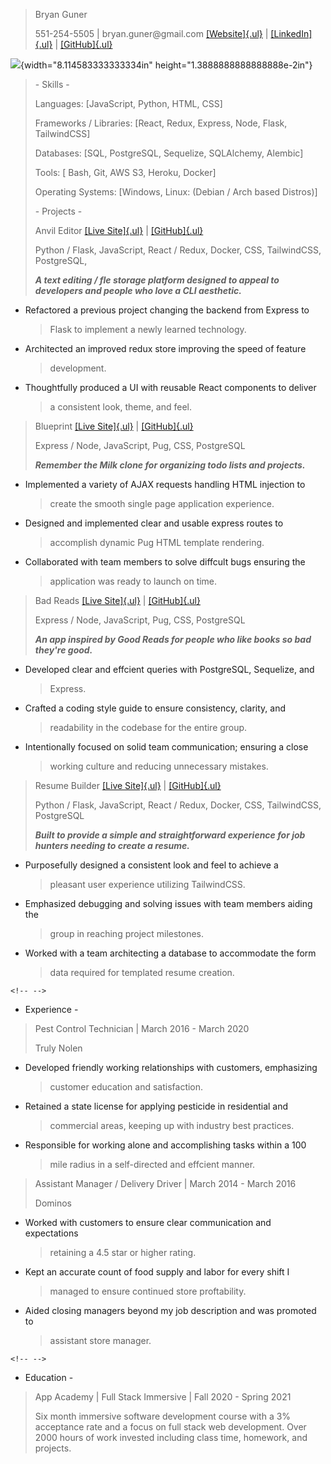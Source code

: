 > Bryan Guner
>
> 551-254-5505 \| bryan.guner\@gmail.com
> [[Website]{.ul}](https://bgoonz-blog.netlify.app/) \|
> [[LinkedIn]{.ul}](https://www.linkedin.com/in/bryan-guner-046199128/)
> \| [[GitHub]{.ul}](https://github.com/bgoonz)

![](media/image1.png){width="8.114583333333334in"
height="1.3888888888888888e-2in"}

> \- Skills -
>
> Languages: \[JavaScript, Python, HTML, CSS\]
>
> Frameworks / Libraries: \[React, Redux, Express, Node, Flask,
> TailwindCSS\]
>
> Databases: \[SQL, PostgreSQL, Sequelize, SQLAlchemy, Alembic\]
>
> Tools: \[ Bash, Git, AWS S3, Heroku, Docker\]
>
> Operating Systems: \[Windows, Linux: (Debian / Arch based Distros)\]
>
> \- Projects -
>
> Anvil Editor [[Live Site]{.ul}](https://anvil-app.herokuapp.com/) \|
> [[GitHub]{.ul}](https://github.com/WJVincent/Anvil_2.0)
>
> Python / Flask, JavaScript, React / Redux, Docker, CSS, TailwindCSS,
> PostgreSQL,
>
> ***A text editing / fle storage platform designed to appeal to
> developers and people who love a CLI aesthetic.***

-   Refactored a previous project changing the backend from Express to
    > Flask to implement a newly learned technology.

-   Architected an improved redux store improving the speed of feature
    > development.

-   Thoughtfully produced a UI with reusable React components to deliver
    > a consistent look, theme, and feel.

> Blueprint [[Live Site]{.ul}](http://blueprint-planner.herokuapp.com/)
> \| [[GitHub]{.ul}](https://github.com/jon-wehner/blueprint)
>
> Express / Node, JavaScript, Pug, CSS, PostgreSQL
>
> ***Remember the Milk clone for organizing todo lists and projects.***

-   Implemented a variety of AJAX requests handling HTML injection to
    > create the smooth single page application experience.

-   Designed and implemented clear and usable express routes to
    > accomplish dynamic Pug HTML template rendering.

-   Collaborated with team members to solve diffcult bugs ensuring the
    > application was ready to launch on time.

> Bad Reads [[Live Site]{.ul}](https://bad-reads-app.herokuapp.com/) \|
> [[GitHub]{.ul}](https://github.com/andrewscohen/2020.11.badReads)
>
> Express / Node, JavaScript, Pug, CSS, PostgreSQL
>
> ***An app inspired by Good Reads for people who like books so bad
> they're good.***

-   Developed clear and effcient queries with PostgreSQL, Sequelize, and
    > Express.

-   Crafted a coding style guide to ensure consistency, clarity, and
    > readability in the codebase for the entire group.

-   Intentionally focused on solid team communication; ensuring a close
    > working culture and reducing unnecessary mistakes.

> Resume Builder [[Live
> Site]{.ul}](https://create-resumes.herokuapp.com/login) \|
> [[GitHub]{.ul}](https://github.com/Potaten2015/AA-Resume-Builder-Project)
>
> Python / Flask, JavaScript, React / Redux, Docker, CSS, TailwindCSS,
> PostgreSQL
>
> ***Built to provide a simple and straightforward experience for job
> hunters needing to create a resume.***

-   Purposefully designed a consistent look and feel to achieve a
    > pleasant user experience utilizing TailwindCSS.

-   Emphasized debugging and solving issues with team members aiding the
    > group in reaching project milestones.

-   Worked with a team architecting a database to accommodate the form
    > data required for templated resume creation.

```{=html}
<!-- -->
```
-   Experience -

> Pest Control Technician \| March 2016 - March 2020
>
> Truly Nolen

-   Developed friendly working relationships with customers, emphasizing
    > customer education and satisfaction.

-   Retained a state license for applying pesticide in residential and
    > commercial areas, keeping up with industry best practices.

-   Responsible for working alone and accomplishing tasks within a 100
    > mile radius in a self-directed and effcient manner.

> Assistant Manager / Delivery Driver \| March 2014 - March 2016
>
> Dominos

-   Worked with customers to ensure clear communication and expectations
    > retaining a 4.5 star or higher rating.

-   Kept an accurate count of food supply and labor for every shift I
    > managed to ensure continued store proftability.

-   Aided closing managers beyond my job description and was promoted to
    > assistant store manager.

```{=html}
<!-- -->
```
-   Education -

> App Academy \| Full Stack Immersive \| Fall 2020 - Spring 2021
>
> Six month immersive software development course with a 3% acceptance
> rate and a focus on full stack web development. Over 2000 hours of
> work invested including class time, homework, and projects.
